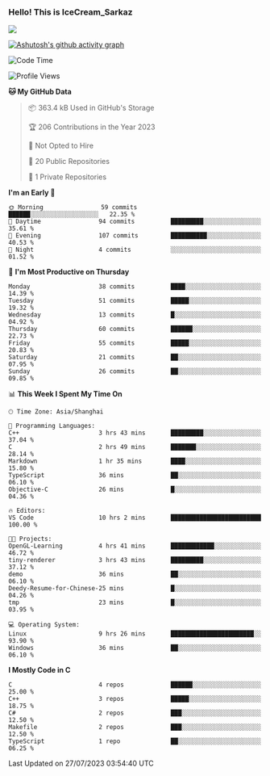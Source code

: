 ### Hello! This is IceCream_Sarkaz

![](https://github-readme-stats.vercel.app/api?username=Huang-Yuhan&theme=dark)

[![Ashutosh's github activity graph](https://github-readme-activity-graph.vercel.app/graph?username=Huang-Yuhan&bg_color=000000&color=ffffff&line=c061cb&point=c64600&area=true&hide_border=true)](https://github.com/ashutosh00710/github-readme-activity-graph)


<!--START_SECTION:waka-->
![Code Time](http://img.shields.io/badge/Code%20Time-180%20hrs%2020%20mins-blue)

![Profile Views](http://img.shields.io/badge/Profile%20Views-0-blue)

**🐱 My GitHub Data** 

> 📦 363.4 kB Used in GitHub's Storage 
 > 
> 🏆 206 Contributions in the Year 2023
 > 
> 🚫 Not Opted to Hire
 > 
> 📜 20 Public Repositories 
 > 
> 🔑 1 Private Repositories 
 > 
**I'm an Early 🐤** 

```text
🌞 Morning                59 commits          ██████░░░░░░░░░░░░░░░░░░░   22.35 % 
🌆 Daytime                94 commits          █████████░░░░░░░░░░░░░░░░   35.61 % 
🌃 Evening                107 commits         ██████████░░░░░░░░░░░░░░░   40.53 % 
🌙 Night                  4 commits           ░░░░░░░░░░░░░░░░░░░░░░░░░   01.52 % 
```
📅 **I'm Most Productive on Thursday** 

```text
Monday                   38 commits          ████░░░░░░░░░░░░░░░░░░░░░   14.39 % 
Tuesday                  51 commits          █████░░░░░░░░░░░░░░░░░░░░   19.32 % 
Wednesday                13 commits          █░░░░░░░░░░░░░░░░░░░░░░░░   04.92 % 
Thursday                 60 commits          ██████░░░░░░░░░░░░░░░░░░░   22.73 % 
Friday                   55 commits          █████░░░░░░░░░░░░░░░░░░░░   20.83 % 
Saturday                 21 commits          ██░░░░░░░░░░░░░░░░░░░░░░░   07.95 % 
Sunday                   26 commits          ██░░░░░░░░░░░░░░░░░░░░░░░   09.85 % 
```


📊 **This Week I Spent My Time On** 

```text
🕑︎ Time Zone: Asia/Shanghai

💬 Programming Languages: 
C++                      3 hrs 43 mins       █████████░░░░░░░░░░░░░░░░   37.04 % 
C                        2 hrs 49 mins       ███████░░░░░░░░░░░░░░░░░░   28.14 % 
Markdown                 1 hr 35 mins        ████░░░░░░░░░░░░░░░░░░░░░   15.80 % 
TypeScript               36 mins             ██░░░░░░░░░░░░░░░░░░░░░░░   06.10 % 
Objective-C              26 mins             █░░░░░░░░░░░░░░░░░░░░░░░░   04.36 % 

🔥 Editors: 
VS Code                  10 hrs 2 mins       █████████████████████████   100.00 % 

🐱‍💻 Projects: 
OpenGL-Learning          4 hrs 41 mins       ████████████░░░░░░░░░░░░░   46.72 % 
tiny-renderer            3 hrs 43 mins       █████████░░░░░░░░░░░░░░░░   37.12 % 
demo                     36 mins             ██░░░░░░░░░░░░░░░░░░░░░░░   06.10 % 
Deedy-Resume-for-Chinese-25 mins             █░░░░░░░░░░░░░░░░░░░░░░░░   04.26 % 
tmp                      23 mins             █░░░░░░░░░░░░░░░░░░░░░░░░   03.95 % 

💻 Operating System: 
Linux                    9 hrs 26 mins       ███████████████████████░░   93.90 % 
Windows                  36 mins             ██░░░░░░░░░░░░░░░░░░░░░░░   06.10 % 
```

**I Mostly Code in C** 

```text
C                        4 repos             ██████░░░░░░░░░░░░░░░░░░░   25.00 % 
C++                      3 repos             █████░░░░░░░░░░░░░░░░░░░░   18.75 % 
C#                       2 repos             ███░░░░░░░░░░░░░░░░░░░░░░   12.50 % 
Makefile                 2 repos             ███░░░░░░░░░░░░░░░░░░░░░░   12.50 % 
TypeScript               1 repo              ██░░░░░░░░░░░░░░░░░░░░░░░   06.25 % 
```




 Last Updated on 27/07/2023 03:54:40 UTC
<!--END_SECTION:waka-->
